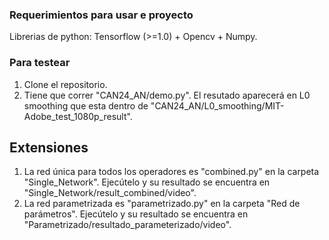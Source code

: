 
### Requerimientos para usar e proyecto
Librerias de python: Tensorflow (>=1.0) + Opencv + Numpy.


### Para testear
1. Clone el repositorio.
2. Tiene que correr "CAN24_AN/demo.py". El resutado aparecerá en L0 smoothing que esta dentro de  "CAN24_AN/L0_smoothing/MIT-Adobe_test_1080p_result".

## Extensiones
1. La red única para todos los operadores es "combined.py" en la carpeta "Single_Network". Ejecútelo y su resultado se encuentra en "Single_Network/result_combined/video".
2. La red parametrizada es "parametrizado.py" en la carpeta "Red de parámetros". Ejecútelo y su resultado se encuentra en "Parametrizado/resultado_parameterizado/video".



